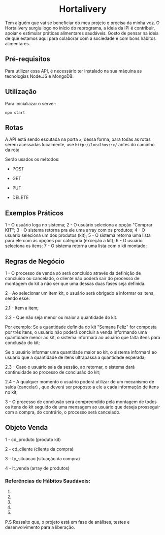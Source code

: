 
<h1><center>Hortalivery</center></h1>

Tem alguém que vai se beneficiar do meu projeto e precisa da minha voz.
O Hortalivery surgiu logo no início do reprograma, a ideia da IPI é contribuir, apoiar e estimular práticas alimentares saudáveis.
Gosto de pensar na ideia de que estamos aqui para colaborar com a sociedade e com bons hábitos alimentares.

<h2>Pré-requisitos</h2>

Para utilizar essa API, é necessário ter instalado na sua máquina as tecnologias Node.JS e MongoDB.

<h2>Utilização</h2>

Para inicialiazar o server:
```
npm start
```

<h2>Rotas</h2>

A API está sendo escutada na porta `x`, dessa forma, para todas as rotas serem acessadas localmente, use `http://localhost:x/` antes do caminho da rota


Serão usados os métodos:

- POST 

- GET 

- PUT 

- DELETE


<h2>Exemplos Práticos</h2>

1 - O usuário loga no sistema;
2 - O usuário seleciona a opção "Comprar KIT";
3 - O sistema retorna pra ele uma array com os produtos;
4 - O usuário seleciona um dos produtos (kit);
5 - O sistema retorna uma lista para ele com as opções por categoria (exceção a kit); 
6 - O usuário seleciona os itens;
7 - O sistema retorna uma lista com o kit montado;


<h2>Regras de Negócio</h2>

<p>1 - O processo de venda só será concluído através da definição de concluído ou cancelado, o cliente não poderá sair do processo de montagem do kit a não ser que uma dessas duas fases seja definida.</p>

<p>2 - Ao selecionar um item kit, o usuário será obrigado a informar os itens, sendo esse:</p>
<p>2.1 - Item a item;</p>
<p>2.2 - Que não seja menor ou maior a quantidade do kit.</p> 
<p>Por exemplo:
Se a quantidade definida do kit "Semana Feliz" for composta por três itens, o usuário não poderá concluir a venda informando 
uma quantidade menor ao kit, o sistema informará ao usuário que falta itens para conclusão do kit;</p>
<p>Se o usuário informar uma quantidade maior ao kit, o sistema informará ao usuário que a quantidade de itens ultrapassa a quantidade esperada;</p>
<p>2.3 - Caso o usuário saia da sessão, ao retornar, o sistema dará continuidade ao processo de conclusão do kit;</p>
<p>2.4 - A qualquer momento o usuário poderá utilizar de um mecanismo de saída (cancelar) , que deverá ser proposto a ele a cada informação de itens no kit;</p>

<p>3 - O processo de conclusão será compreendido pela montagem de todos os itens do kit seguido de uma mensagem ao usuário que deseja prosseguir com a compra, do contrário, o processo será cancelado.</p>

<h2>Objeto Venda</h2>

<p>1 - cd_produto (produto kit)</p>
<p>2 - cd_cliente (cliente da compra)</p>
<p>3 - tp_situacao (situação da compra)</p>
<p>4 - it_venda (array de produtos)</p>

### Referências de Hábitos Saudáveis:

1. 
2. 
3. 
4. 
5. 

P.S Ressalto que, o projeto está em fase de análises, testes e desenvolvimento para a liberação.